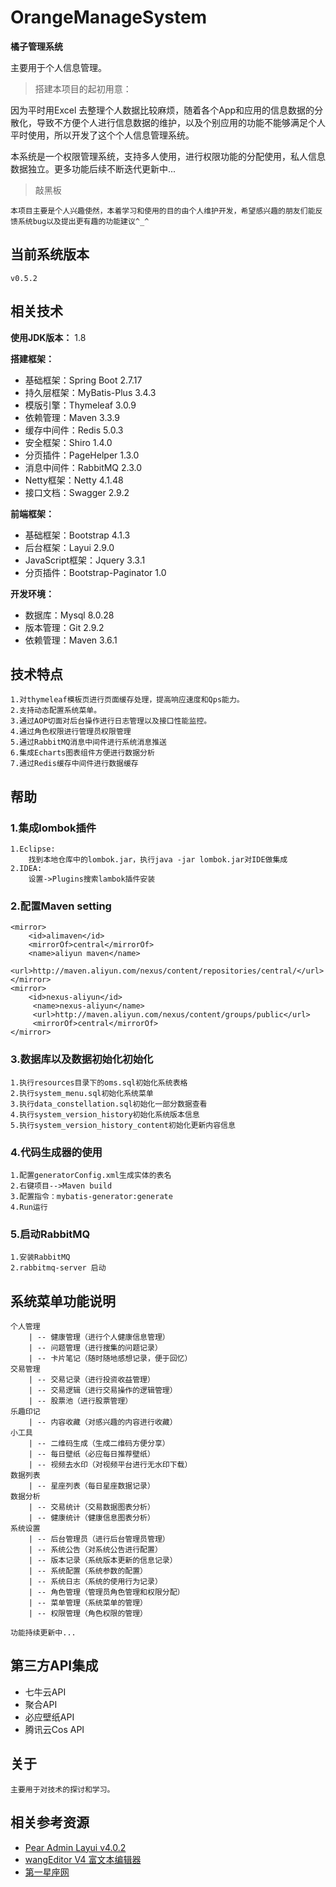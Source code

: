 # OrangeManageSystem
**橘子管理系统**

主要用于个人信息管理。

> 搭建本项目的起初用意：

因为平时用Excel
去整理个人数据比较麻烦，随着各个App和应用的信息数据的分散化，导致不方便个人进行信息数据的维护，以及个别应用的功能不能够满足个人平时使用，所以开发了这个个人信息管理系统。

本系统是一个权限管理系统，支持多人使用，进行权限功能的分配使用，私人信息数据独立。更多功能后续不断迭代更新中...

> 敲黑板

```
本项目主要是个人兴趣使然，本着学习和使用的目的由个人维护开发，希望感兴趣的朋友们能反馈系统bug以及提出更有趣的功能建议^_^
```

## 当前系统版本

```
v0.5.2
```

## 相关技术

**使用JDK版本：** 1.8

**搭建框架：** 
- 基础框架：Spring Boot 2.7.17
- 持久层框架：MyBatis-Plus 3.4.3 
- 模版引擎：Thymeleaf 3.0.9
- 依赖管理：Maven 3.3.9
- 缓存中间件：Redis 5.0.3
- 安全框架：Shiro 1.4.0
- 分页插件：PageHelper 1.3.0
- 消息中间件：RabbitMQ 2.3.0
- Netty框架：Netty 4.1.48
- 接口文档：Swagger 2.9.2

**前端框架：**
- 基础框架：Bootstrap 4.1.3
- 后台框架：Layui 2.9.0
- JavaScript框架：Jquery 3.3.1
- 分页插件：Bootstrap-Paginator 1.0

**开发环境：**
- 数据库：Mysql 8.0.28
- 版本管理：Git 2.9.2
- 依赖管理：Maven 3.6.1

## 技术特点

```
1.对thymeleaf模板页进行页面缓存处理，提高响应速度和Qps能力。
2.支持动态配置系统菜单。
3.通过AOP切面对后台操作进行日志管理以及接口性能监控。
4.通过角色权限进行管理员权限管理
5.通过RabbitMQ消息中间件进行系统消息推送
6.集成Echarts图表组件方便进行数据分析
7.通过Redis缓存中间件进行数据缓存
```

## 帮助

### 1.集成lombok插件
```
1.Eclipse:
    找到本地仓库中的lombok.jar，执行java -jar lombok.jar对IDE做集成
2.IDEA:
    设置->Plugins搜索lambok插件安装
```

### 2.配置Maven setting
```
<mirror>
	<id>alimaven</id>
	<mirrorOf>central</mirrorOf>
	<name>aliyun maven</name>
	<url>http://maven.aliyun.com/nexus/content/repositories/central/</url>
</mirror>
<mirror>        
	<id>nexus-aliyun</id>      
     <name>nexus-aliyun</name>    
     <url>http://maven.aliyun.com/nexus/content/groups/public</url>      
     <mirrorOf>central</mirrorOf>        
</mirror>
```

### 3.数据库以及数据初始化初始化
```
1.执行resources目录下的oms.sql初始化系统表格
2.执行system_menu.sql初始化系统菜单
3.执行data_constellation.sql初始化一部分数据查看
4.执行system_version_history初始化系统版本信息
5.执行system_version_history_content初始化更新内容信息
```

### 4.代码生成器的使用
```
1.配置generatorConfig.xml生成实体的表名
2.右键项目-->Maven build
3.配置指令：mybatis-generator:generate
4.Run运行
```
### 5.启动RabbitMQ
```
1.安装RabbitMQ
2.rabbitmq-server 启动
```
## 系统菜单功能说明

```text
个人管理
    | -- 健康管理（进行个人健康信息管理）
    | -- 问题管理（进行搜集的问题记录）
    | -- 卡片笔记（随时随地感想记录，便于回忆）
交易管理
    | -- 交易记录（进行投资收益管理）
    | -- 交易逻辑（进行交易操作的逻辑管理）
    | -- 股票池（进行股票管理）
乐趣印记
    | -- 内容收藏（对感兴趣的内容进行收藏）
小工具
    | -- 二维码生成（生成二维码方便分享）
    | -- 每日壁纸（必应每日推荐壁纸）
    | -- 视频去水印（对视频平台进行无水印下载）
数据列表
    | -- 星座列表（每日星座数据记录）
数据分析
    | -- 交易统计（交易数据图表分析）
    | -- 健康统计（健康信息图表分析）
系统设置
    | -- 后台管理员（进行后台管理员管理）
    | -- 系统公告（对系统公告进行配置）
    | -- 版本记录（系统版本更新的信息记录）
    | -- 系统配置（系统参数的配置）
    | -- 系统日志（系统的使用行为记录）
    | -- 角色管理（管理员角色管理和权限分配）
    | -- 菜单管理（系统菜单的管理）
    | -- 权限管理（角色权限的管理）

功能持续更新中...
```

## 第三方API集成

- 七牛云API
- 聚合API
- 必应壁纸API
- 腾讯云Cos API

## 关于
```
主要用于对技术的探讨和学习。
```

## 相关参考资源

- [Pear Admin Layui v4.0.2](https://gitee.com/pear-admin/Pear-Admin-Layui#https://github.com/PearAdmin/pear-admin-layui)
- [wangEditor V4 富文本编辑器](https://github.com/wangeditor-team/wangEditor/tree/v4.7.13)
- [第一星座网](https://www.d1xz.net/)
